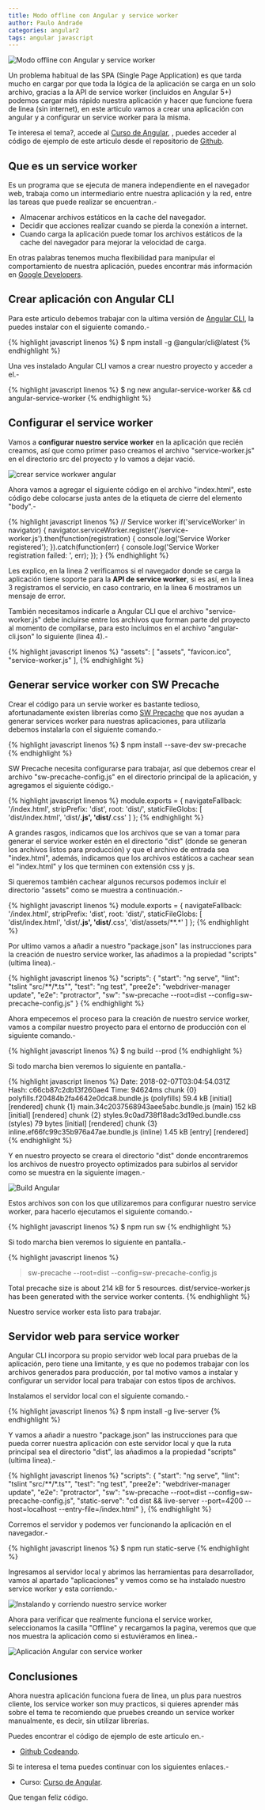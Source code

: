 ```yaml
---
title: Modo offline con Angular y service worker
author: Paulo Andrade
categories: angular2
tags: angular javascript
---
```


![Modo offline con Angular y service worker](/img/angular2.jpg)

Un problema habitual de las SPA (Single Page Application) es que tarda mucho en cargar por que toda la lógica de la aplicación se carga en un solo archivo, gracias a la API de service worker (incluidos en Angular 5+) podemos cargar más rápido nuestra aplicación y hacer que funcione fuera de linea (sin internet), en este articulo vamos a crear una aplicación con angular y a configurar un service worker para la misma.

<div class="redes-background">
Te interesa el tema?, accede al <a href="https://github.com/Codeandomx/curso-de-introduccion-a-angular" target="_blank">Curso de Angular</a>, , puedes acceder al código de ejemplo de este articulo desde el repositorio de <a href="https://github.com/Codeandomx/development-angular-app-with-service-worker" target="_blank">Github</a>.
</div>

## Que es un service worker

Es un programa que se ejecuta de manera independiente en el navegador web, trabaja como un intermediario entre nuestra aplicación y la red, entre las tareas que puede realizar se encuentran.-

* Almacenar archivos estáticos en la cache del navegador.
* Decidir que acciones realizar cuando se pierda la conexión a internet.
* Cuando carga la aplicación puede tomar los archivos estáticos de la cache del navegador para mejorar la velocidad de carga.

En otras palabras tenemos mucha flexibilidad para manipular el comportamiento de nuestra aplicación, puedes encontrar más información  en [Google Developers](https://developers.google.com/web/fundamentals/primers/service-workers/?hl=es).

## Crear aplicación con Angular CLI

Para este articulo debemos trabajar con la ultima versión de [Angular CLI](/articulos/mi-primera-app-con-angular-y-angular-cli.html), la puedes instalar con el siguiente comando.-

<ins class="adsbygoogle"
     style="display:block; text-align:center;"
     data-ad-layout="in-article"
     data-ad-format="fluid"
     data-ad-client="ca-pub-0593566584451788"
     data-ad-slot="1426664336"></ins>
<script>
     (adsbygoogle = window.adsbygoogle || []).push({});
</script>

{% highlight javascript linenos %}
$ npm install -g @angular/cli@latest
{% endhighlight %}

Una ves instalado Angular CLI vamos a crear nuestro proyecto y acceder a el.-

{% highlight javascript linenos %}
$ ng new angular-service-worker && cd angular-service-worker
{% endhighlight %}

## Configurar el service worker

Vamos a **configurar nuestro service worker** en la aplicación que recién creamos, así que como primer paso creamos el archivo "service-worker.js" en el directorio src del proyecto y lo vamos a dejar vació.

![crear service workwer angular](/img/sw1.jpg)

Ahora vamos a agregar el siguiente código en el archivo "index.html", este código debe colocarse justa antes de la etiqueta de cierre del elemento "body".-

{% highlight javascript linenos %}
// Service worker
if('serviceWorker' in navigator) {
    navigator.serviceWorker.register('/service-worker.js').then(function(registration) {
        console.log('Service Worker registered');
    }).catch(function(err) {
        console.log('Service Worker registration failed: ', err);
    });
}
{% endhighlight %}

Les explico, en la linea 2 verificamos si el navegador donde se carga la aplicación tiene soporte para la **API de service worker**, si es así, en la linea 3 registramos el servicio, en caso contrario, en la linea 6 mostramos un mensaje de error.

También necesitamos indicarle a Angular CLI que el archivo "service-worker.js" debe incluirse entre los archivos que forman parte del proyecto al momento de compilarse, para esto incluimos en el archivo "angular-cli.json" lo siguiente (linea 4).-

{% highlight javascript linenos %}
"assets": [
    "assets",
    "favicon.ico",
    "service-worker.js"
],
{% endhighlight %}

## Generar service worker con SW Precache

Crear el código para un servie worker es bastante tedioso, afortunadamente existen librerías como [SW Precache](https://github.com/GoogleChromeLabs/sw-precache) que nos ayudan a generar services worker para nuestras aplicaciones, para utilizarla debemos instalarla con el siguiente comando.-

{% highlight javascript linenos %}
$ npm install --save-dev sw-precache
{% endhighlight %}

SW Precache necesita configurarse para trabajar, así que debemos crear el archivo "sw-precache-config.js" en el directorio principal de la aplicación, y agregamos el siguiente código.-

{% highlight javascript linenos %}
module.exports = {
    navigateFallback: '/index.html',
    stripPrefix: 'dist',
    root: 'dist/',
    staticFileGlobs: [
        'dist/index.html',
        'dist/**.js',
        'dist/**.css'
    ]
};
{% endhighlight %}

A grandes rasgos, indicamos que los archivos que se van a tomar para generar el service worker estén en el directorio "dist" (donde se generan los archivos listos para producción) y que el archivo de entrada sea "index.html", además, indicamos que los archivos estáticos a cachear sean el "index.html" y los que terminen con extensión css y js.

Si queremos también cachear algunos recursos podemos incluir el directorio "assets" como se muestra a continuación.-

{% highlight javascript linenos %}
module.exports = {
    navigateFallback: '/index.html',
    stripPrefix: 'dist',
    root: 'dist/',
    staticFileGlobs: [
        'dist/index.html',
        'dist/**.js',
        'dist/**.css',
        'dist/assets/**.*'
    ]
};
{% endhighlight %}

Por ultimo vamos a añadir a nuestro "package.json" las instrucciones para la creación de nuestro service worker, las añadimos a la propiedad "scripts" (ultima linea).-

{% highlight javascript linenos %}
"scripts": {
    "start": "ng serve",
    "lint": "tslint \"src/**/*.ts\"",
    "test": "ng test",
    "pree2e": "webdriver-manager update",
    "e2e": "protractor",
    "sw": "sw-precache --root=dist --config=sw-precache-config.js"
}
{% endhighlight %}

Ahora empecemos el proceso para la creación de nuestro service worker, vamos a compilar nuestro proyecto para el entorno de producción con el siguiente comando.-

{% highlight javascript linenos %}
$ ng build --prod
{% endhighlight %}

Si todo marcha bien veremos lo siguiente en pantalla.-

{% highlight javascript linenos %}
Date: 2018-02-07T03:04:54.031Z                                                          
Hash: c66cb87c2db13f260ae4
Time: 94624ms
chunk {0} polyfills.f20484b2fa4642e0dca8.bundle.js (polyfills) 59.4 kB [initial] [rendered]
chunk {1} main.34c2037568943aee5abc.bundle.js (main) 152 kB [initial] [rendered]
chunk {2} styles.9c0ad738f18adc3d19ed.bundle.css (styles) 79 bytes [initial] [rendered]
chunk {3} inline.ef66fc99c35b976a47ae.bundle.js (inline) 1.45 kB [entry] [rendered]
{% endhighlight %}

Y en nuestro proyecto se creara el directorio "dist" donde encontraremos los archivos de nuestro proyecto optimizados para subirlos al servidor como se muestra en la siguiente imagen.-

![Build Angular](/img/sw2.jpg)

Estos archivos son con los que utilizaremos para configurar nuestro service worker, para hacerlo ejecutamos el siguiente comando.-

{% highlight javascript linenos %}
$ npm run sw
{% endhighlight %}

Si todo marcha bien veremos lo siguiente en pantalla.-

{% highlight javascript linenos %}
> sw-precache --root=dist --config=sw-precache-config.js

Total precache size is about 214 kB for 5 resources.
dist/service-worker.js has been generated with the service worker contents.
{% endhighlight %}

Nuestro service worker esta listo para trabajar.

## Servidor web para service worker

Angular CLI incorpora su propio servidor web local para pruebas de la aplicación, pero tiene una limitante, y es que no podemos trabajar con los archivos generados para producción, por tal motivo vamos a instalar y configurar un servidor local para trabajar con estos tipos de archivos.

Instalamos el servidor local con el siguiente comando.-

{% highlight javascript linenos %}
$ npm install -g live-server
{% endhighlight %}

Y vamos a añadir a nuestro "package.json" las instrucciones para que pueda correr nuestra aplicación con este servidor local y que la ruta principal sea el directorio "dist", las añadimos a la propiedad "scripts" (ultima linea).-

{% highlight javascript linenos %}
"scripts": {
    "start": "ng serve",
    "lint": "tslint \"src/**/*.ts\"",
    "test": "ng test",
    "pree2e": "webdriver-manager update",
    "e2e": "protractor",
    "sw": "sw-precache --root=dist --config=sw-precache-config.js",
    "static-serve": "cd dist && live-server --port=4200 --host=localhost --entry-file=/index.html"
},
{% endhighlight %}

Corremos el servidor y podemos ver funcionando la aplicación en el navegador.-

{% highlight javascript linenos %}
$ npm run static-serve
{% endhighlight %}

Ingresamos al servidor local y abrimos las herramientas para desarrollador, vamos al apartado "aplicaciones" y vemos como se ha instalado nuestro service worker y esta corriendo.-

![Instalando y corriendo nuestro service worker](/img/sw3.jpg)

Ahora para verificar que realmente funciona el service worker, seleccionamos la casilla "Offline" y recargamos la pagina, veremos que que nos muestra la aplicación como si estuviéramos en linea.-

![Aplicación Angular con service worker](/img/sw4.jpg)

## Conclusiones

Ahora nuestra aplicación funciona fuera de linea, un plus para nuestros cliente, los service worker son muy practicos, si quieres aprender más sobre el tema te recomiendo que pruebes creando un service worker manualmente, es decir, sin utilizar librerías.

Puedes encontrar el código de ejemplo de este articulo en.-

* [Github Codeando](https://github.com/Codeandomx/development-angular-app-with-service-worker).

Si te interesa el tema puedes continuar con los siguientes enlaces.-

* Curso: [Curso de Angular](https://github.com/Codeandomx/curso-de-introduccion-a-angular).

Que tengan feliz código.